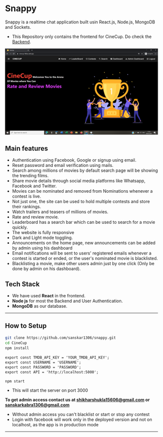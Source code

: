 # Snappy

Snappy is a realtime chat application built usin React.js, Node.js, MongoDB and Sockets.

- This Repository only contains the frontend for CineCup. Do check the [Backend](https://github.com/sanskar1306/snappy).

![Home page](<https://github.com/Shikhar15606/CineCup/blob/main/screenshots/Screenshot%20(41).png?raw=true>)


## Main features

- Authentication using Facebook, Google or signup using email.
- Reset password and email verification using mails.
- Search among millions of movies by default search page will be showing the trending films.
- Share movie details through social media platforms like Whatsapp, Facebook and Twitter.
- Movies can be nominated and removed from Nominations whenever a contest is live.
- Not just one, the site can be used to hold multiple contests and store their rankings.
- Watch trailers and teasers of millions of movies.
- Rate and review movie.
- Leaderboard has a search bar which can be used to search for a movie quickly.
- The website is fully responsive
- Dark and Light mode toggling.
- Announcements on the home page, new announcements can be added by admin using his dashboard
- Email notifications will be sent to users' registered emails whenever a contest is started or ended, or the user's nominated movie is blacklisted.
- Blacklisting a movie, make other users admin just by one click (Only be done by admin on his dashboard).

## Tech Stack

- We have used **React** in the frontend.
- **Node js** for most the Backend and User Authentication.
- **MongoDB** as our database.

---

## How to Setup

```bash
git clone https://github.com/sanskar1306/snappy.git
cd CineCup
npm install
```


```JS
export const TMDB_API_KEY = 'YOUR_TMDB_API_KEY';
export const USERNAME = 'USERNAME';
export const PASSWORD = 'PASSWORD';
export const API = 'http://localhost:5000';
```

```bash
npm start
```

- This will start the server on port 3000

**To get admin access contact us at shikharshukla15606@gmail.com or sanskarkabra1306@gmail.com**

- Without admin access you can't blacklist or start or stop any contest
- Login with facebook will work only in the deployed version and not on localhost, as the app is in production mode

---

